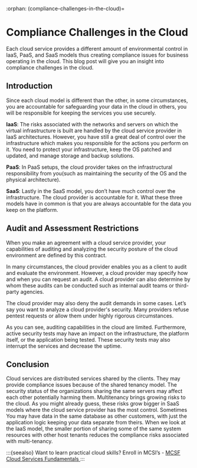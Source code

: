 :orphan:
(compliance-challenges-in-the-cloud)=
# Compliance Challenges in the Cloud
 
Each cloud service provides a different amount of environmental control in IaaS, PaaS, and SaaS models thus creating compliance issues for business operating in the cloud. This blog post will give you an insight into compliance challenges in the cloud.

## Introduction

Since each cloud model is different than the other, in some circumstances, you are accountable for safeguarding your data in the cloud in others, you will be responsible for keeping the services you use securely.

**IaaS**: The risks associated with the networks and servers on which the virtual infrastructure is built are handled by the cloud service provider in IaaS architectures. However, you have still a great deal of control over the infrastructure which makes you responsible for the actions you perform on it. You need to protect your infrastructure, keep the OS patched and updated, and manage storage and backup solutions.

**PaaS**: In PaaS setups, the cloud provider takes on the infrastructural responsibility from you(such as maintaining the security of the OS and the physical architecture).

**SaaS**: Lastly in the SaaS model, you don’t have much control over the infrastructure. The cloud provider is accountable for it. What these three models have in common is that you are always accountable for the data you keep on the platform.

## Audit and Assessment Restrictions

When you make an agreement with a cloud service provider, your capabilities of auditing and analyzing the security posture of the cloud environment are defined by this contract.

In many circumstances, the cloud provider enables you as a client to audit and evaluate the environment. However, a cloud provider may specify how and when you can request an audit. A cloud provider can also determine by whom these audits can be conducted such as internal audit teams or third-party agencies.

The cloud provider may also deny the audit demands in some cases. Let’s say you want to analyze a cloud provider's security. Many providers refuse pentest requests or allow them under highly rigorous circumstances.

As you can see, auditing capabilities in the cloud are limited. Furthermore, active security tests may have an impact on the infrastructure, the platform itself, or the application being tested. These security tests may also interrupt the services and decrease the uptime.

## Conclusion

Cloud services are distributed services shared by the clients. They may provide compliance issues because of the shared tenancy model. The security status of the organizations sharing the same servers may affect each other potentially harming them. Multitenancy brings growing risks to the cloud. As you might already guess, these risks grow bigger in SaaS models where the cloud service provider has the most control. Sometimes You may have data in the same database as other customers, with just the application logic keeping your data separate from theirs. When we look at the IaaS model, the smaller portion of sharing some of the same system resources with other host tenants reduces the compliance risks associated with multi-tenancy.

:::{seealso}
Want to learn practical cloud skills? Enroll in MCSI’s - [MCSF Cloud Services Fundamentals ](https://www.mosse-institute.com/certifications/mcsf-cloud-services-fundamentals.html)
:::